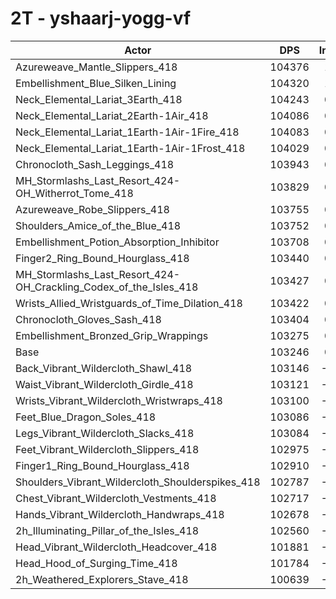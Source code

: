 # 2T - yshaarj-yogg-vf
| Actor | DPS | Increase |
|---|:---:|:---:|
|Azureweave_Mantle_Slippers_418|104376|1.09%|
|Embellishment_Blue_Silken_Lining|104320|1.04%|
|Neck_Elemental_Lariat_3Earth_418|104243|0.97%|
|Neck_Elemental_Lariat_2Earth-1Air_418|104086|0.81%|
|Neck_Elemental_Lariat_1Earth-1Air-1Fire_418|104083|0.81%|
|Neck_Elemental_Lariat_1Earth-1Air-1Frost_418|104029|0.76%|
|Chronocloth_Sash_Leggings_418|103943|0.68%|
|MH_Stormlashs_Last_Resort_424-OH_Witherrot_Tome_418|103829|0.56%|
|Azureweave_Robe_Slippers_418|103755|0.49%|
|Shoulders_Amice_of_the_Blue_418|103752|0.49%|
|Embellishment_Potion_Absorption_Inhibitor|103708|0.45%|
|Finger2_Ring_Bound_Hourglass_418|103440|0.19%|
|MH_Stormlashs_Last_Resort_424-OH_Crackling_Codex_of_the_Isles_418|103427|0.18%|
|Wrists_Allied_Wristguards_of_Time_Dilation_418|103422|0.17%|
|Chronocloth_Gloves_Sash_418|103404|0.15%|
|Embellishment_Bronzed_Grip_Wrappings|103275|0.03%|
|Base|103246|0.00%|
|Back_Vibrant_Wildercloth_Shawl_418|103146|-0.10%|
|Waist_Vibrant_Wildercloth_Girdle_418|103121|-0.12%|
|Wrists_Vibrant_Wildercloth_Wristwraps_418|103100|-0.14%|
|Feet_Blue_Dragon_Soles_418|103086|-0.16%|
|Legs_Vibrant_Wildercloth_Slacks_418|103084|-0.16%|
|Feet_Vibrant_Wildercloth_Slippers_418|102975|-0.26%|
|Finger1_Ring_Bound_Hourglass_418|102910|-0.33%|
|Shoulders_Vibrant_Wildercloth_Shoulderspikes_418|102787|-0.44%|
|Chest_Vibrant_Wildercloth_Vestments_418|102717|-0.51%|
|Hands_Vibrant_Wildercloth_Handwraps_418|102678|-0.55%|
|2h_Illuminating_Pillar_of_the_Isles_418|102560|-0.66%|
|Head_Vibrant_Wildercloth_Headcover_418|101881|-1.32%|
|Head_Hood_of_Surging_Time_418|101784|-1.42%|
|2h_Weathered_Explorers_Stave_418|100639|-2.53%|
